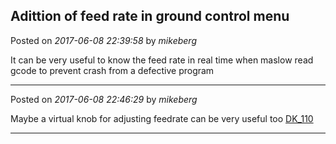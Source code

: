 ## Adittion of feed rate in ground control menu
Posted on *2017-06-08 22:39:58* by *mikeberg*

It can be very useful to know the feed rate in real time when maslow read gcode to prevent crash from a defective program

---

Posted on *2017-06-08 22:46:29* by *mikeberg*

Maybe a virtual knob for adjusting feedrate can be very useful too  [DK_110](//muut.com/u/maslowcnc/s1/:maslowcnc:XPZl:dk_110.jpg.jpg)

---

